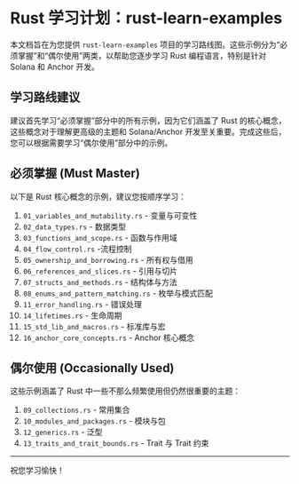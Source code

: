# Rust 学习计划：rust-learn-examples

本文档旨在为您提供 `rust-learn-examples` 项目的学习路线图。这些示例分为“必须掌握”和“偶尔使用”两类，以帮助您逐步学习 Rust 编程语言，特别是针对 Solana 和 Anchor 开发。

## 学习路线建议

建议首先学习“必须掌握”部分中的所有示例，因为它们涵盖了 Rust 的核心概念，这些概念对于理解更高级的主题和 Solana/Anchor 开发至关重要。完成这些后，您可以根据需要学习“偶尔使用”部分中的示例。

## 必须掌握 (Must Master)

以下是 Rust 核心概念的示例，建议您按顺序学习：

1.  `01_variables_and_mutability.rs` - 变量与可变性
2.  `02_data_types.rs` - 数据类型
3.  `03_functions_and_scope.rs` - 函数与作用域
4.  `04_flow_control.rs` -流程控制
5.  `05_ownership_and_borrowing.rs` - 所有权与借用
6.  `06_references_and_slices.rs` - 引用与切片
7.  `07_structs_and_methods.rs` - 结构体与方法
8.  `08_enums_and_pattern_matching.rs` - 枚举与模式匹配
9.  `11_error_handling.rs` - 错误处理
10. `14_lifetimes.rs` - 生命周期
11. `15_std_lib_and_macros.rs` - 标准库与宏
12. `16_anchor_core_concepts.rs` - Anchor 核心概念

## 偶尔使用 (Occasionally Used)

这些示例涵盖了 Rust 中一些不那么频繁使用但仍然很重要的主题：

1.  `09_collections.rs` - 常用集合
2.  `10_modules_and_packages.rs` - 模块与包
3.  `12_generics.rs` - 泛型
4.  `13_traits_and_trait_bounds.rs` - Trait 与 Trait 约束

---

祝您学习愉快！